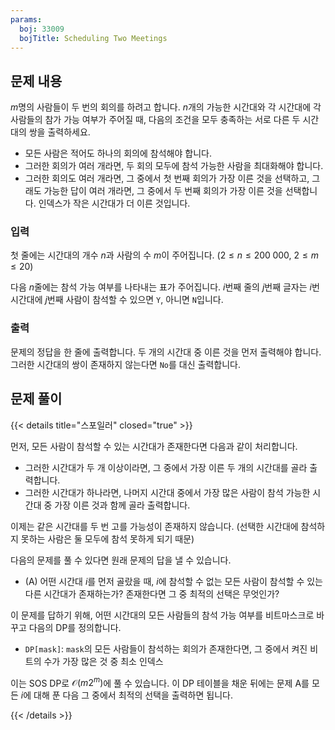 ```yaml
---
params:
  boj: 33009
  bojTitle: Scheduling Two Meetings
---
```


## 문제 내용

$m$명의 사람들이 두 번의 회의를 하려고 합니다. $n$개의 가능한 시간대와 각 시간대에 각 사람들의 참가 가능 여부가 주어질 때, 다음의 조건을 모두 충족하는 서로 다른 두 시간대의 쌍을 출력하세요.

* 모든 사람은 적어도 하나의 회의에 참석해야 합니다.
* 그러한 회의가 여러 개라면, 두 회의 모두에 참석 가능한 사람을 최대화해야 합니다.
* 그러한 회의도 여러 개라면, 그 중에서 첫 번째 회의가 가장 이른 것을 선택하고, 그래도 가능한 답이 여러 개라면, 그 중에서 두 번째 회의가 가장 이른 것을 선택합니다. 인덱스가 작은 시간대가 더 이른 것입니다.

### 입력

첫 줄에는 시간대의 개수 $n$과 사람의 수 $m$이 주어집니다. ($2 \le n \le 200\;000$, $2 \le m \le 20$)

다음 $n$줄에는 참석 가능 여부를 나타내는 표가 주어집니다. $i$번째 줄의 $j$번째 글자는 $i$번 시간대에 $j$번째 사람이 참석할 수 있으면 `Y`, 아니면 `N`입니다.

### 출력

문제의 정답을 한 줄에 출력합니다. 두 개의 시간대 중 이른 것을 먼저 출력해야 합니다. 그러한 시간대의 쌍이 존재하지 않는다면 `No`를 대신 출력합니다.

## 문제 풀이

{{< details title="스포일러" closed="true" >}}

먼저, 모든 사람이 참석할 수 있는 시간대가 존재한다면 다음과 같이 처리합니다.

* 그러한 시간대가 두 개 이상이라면, 그 중에서 가장 이른 두 개의 시간대를 골라 출력합니다.
* 그러한 시간대가 하나라면, 나머지 시간대 중에서 가장 많은 사람이 참석 가능한 시간대 중 가장 이른 것과 함께 골라 출력합니다.

이제는 같은 시간대를 두 번 고를 가능성이 존재하지 않습니다. (선택한 시간대에 참석하지 못하는 사람은 둘 모두에 참석 못하게 되기 때문)

다음의 문제를 풀 수 있다면 원래 문제의 답을 낼 수 있습니다.

* (A) 어떤 시간대 $i$를 먼저 골랐을 때, $i$에 참석할 수 없는 모든 사람이 참석할 수 있는 다른 시간대가 존재하는가? 존재한다면 그 중 최적의 선택은 무엇인가?

이 문제를 답하기 위해, 어떤 시간대의 모든 사람들의 참석 가능 여부를 비트마스크로 바꾸고 다음의 DP를 정의합니다.

* `DP[mask]`: `mask`의 모든 사람들이 참석하는 회의가 존재한다면, 그 중에서 켜진 비트의 수가 가장 많은 것 중 최소 인덱스

이는 SOS DP로 $\mathcal{O}(m 2^m)$에 풀 수 있습니다. 이 DP 테이블을 채운 뒤에는 문제 A를 모든 $i$에 대해 푼 다음 그 중에서 최적의 선택을 출력하면 됩니다.

{{< /details >}}

